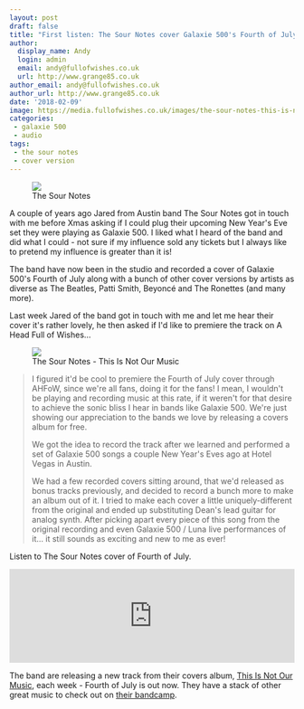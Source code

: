 ```yaml
---
layout: post
draft: false
title: "First listen: The Sour Notes cover Galaxie 500's Fourth of July"
author:
  display_name: Andy
  login: admin
  email: andy@fullofwishes.co.uk
  url: http://www.grange85.co.uk
author_email: andy@fullofwishes.co.uk
author_url: http://www.grange85.co.uk
date: '2018-02-09'
image: https://media.fullofwishes.co.uk/images/the-sour-notes-this-is-not-our-music.jpg
categories:
 - galaxie 500
 - audio
tags:
 - the sour notes
 - cover version
---
```

<figure><img src="{{site.baseurl}}/images/the-sour-notes.jpg" class="img-fluid" /><figcaption>The Sour Notes</figcaption></figure>
<p class="lead">A couple of years ago Jared from Austin band The Sour Notes got in touch with me before Xmas asking if I could plug their upcoming New Year's Eve set they were playing as Galaxie 500. I liked what I heard of the band and did what I could - not sure if my influence sold any tickets but I always like to pretend my influence is greater than it is!</p>
<p>The band have now been in the studio and recorded a cover of Galaxie 500's Fourth of July along with a bunch of other cover versions by artists as diverse as The Beatles, Patti Smith, Beyonc&eacute; and The Ronettes (and many more).</p>
<p>Last week Jared of the band got in touch with me and let me hear their cover it's rather lovely, he then asked if I'd like to premiere the track on A Head Full of Wishes&hellip;</p>
<div class="col-md-4 float-right"><figure><img src="{{site.baseurl}}/images/the-sour-notes-this-is-not-our-music.jpg" class="img-fluid" /><figcaption>The Sour Notes - This Is Not Our Music</figcaption></figure></div>
<blockquote>
  <p>I figured it'd be cool to premiere the Fourth of July cover through AHFoW, since we're all fans, doing it for the fans! I mean, I wouldn't be playing and recording music at this rate, if it weren't for that desire to achieve the sonic bliss I hear in bands like Galaxie 500. We're just showing our appreciation to the bands we love by releasing a covers album for free.</p>
  <p>We got the idea to record the track after we learned and performed a set of Galaxie 500 songs a couple New Year's Eves ago at Hotel Vegas in Austin.</p>
  <p>We had a few recorded covers sitting around, that we'd released as bonus tracks previously, and decided to record a bunch more to make an album out of it. I tried to make each cover a little uniquely-different from the original and ended up substituting Dean's lead guitar for analog synth. After picking apart every piece of this song from the original recording and even Galaxie 500 / Luna live performances of it&hellip; it still sounds as exciting and new to me as ever!</p>
</blockquote>

<p>Listen to The Sour Notes cover of Fourth of July.</p>
<iframe width="100%" height="166" scrolling="no" frameborder="no" allow="autoplay" src="https://w.soundcloud.com/player/?url=https%3A//api.soundcloud.com/tracks/385024091&color=%23ff5500&auto_play=false&hide_related=false&show_comments=true&show_user=true&show_reposts=false&show_teaser=true"></iframe>

<p>The band are releasing a new track from their covers album, <a href="https://thesournotes.bandcamp.com/album/this-is-not-our-music-covers-lp">This Is Not Our Music</a>, each week - Fourth of July is out now. They have a stack of other great music to check out on <a href="https://thesournotes.bandcamp.com/">their bandcamp</a>.</p>


